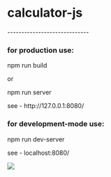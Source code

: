 <h1> calculator-js</h1>
-----------------------------
<h3>for production use:</h3>
<p> npm run build </p>
<span>or</span>
<p>npm run server</p>
<p> see - http://127.0.0.1:8080/</p>

<h3>for development-mode use:</h3>
<p>npm run dev-server</p>
<p> see - localhost:8080/</p>

<img src = "/pic/calc.png">